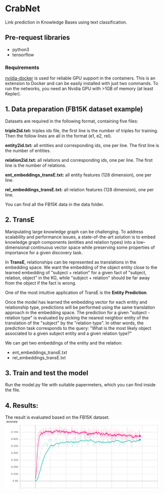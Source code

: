 # CrabNet
Link prediction in Knowledge Bases using text classification.

## Pre-request libraries
- python3
- tensorflow

### Requirements
[nvidia-docker](https://github.com/NVIDIA/nvidia-docker#quick-start) is used for reliable GPU support in the containers. This is an extension to Docker and can be easily installed with just two commands.
To run the networks, you need an Nvidia GPU with >1GB of memory (at least Kepler).

## 1. Data preparation (FB15K dataset example)
Datasets are required in the following format, containing five files:

**triple2id.txt:** triples ids file, the first line is the number of triples for training. Then the follow lines are all in the format (e1, e2, rel).

**entity2id.txt:** all entities and corresponding ids, one per line. The first line is the number of entities.

**relation2id.txt:** all relations and corresponding ids, one per line. The first line is the number of relations.

**ent_embeddings_transE.txt:** all entity features (128 dimension), one per line.

**rel_embeddings_transE.txt:** all relation features (128 dimension), one per line.

You can find all the FB15K data in the data folder.
## 2. TransE
Manipulating large knowledge graph can be challenging. To address scalability and performance issues, a state-of-the-art solution is to embed knowledge graph components (entities and relation types) into a low-dimensional continuous vector space while preserving some properties of importance for a given discovery task.

In **TransE**, relationships can be represented as translations in the embedding space. We want the embedding of the object entity close to the learned embedding of "subject + relation" for a given fact of "subject, relation, object" in the KG, while "subject + relation" should be far away from the object if the fact is wrong.

One of the most intuitive application of TransE is the **Entity Prediction**.

Once the model has learned the embedding vector for each entity and relationship type, predictions will be performed using the same translation approach in the embedding space. The prediction for a given "subject - relation type" is evaluated by picking the nearest neighbor entity of the translation of the "subject" by the "relation type". In other words, the prediction task corresponds to the query: "What is the most likely object associated to a given subject entity and a given relation type?"

We can get two embeddings of the entity and the relation:
* ent_embeddings_transE.txt
* rel_embeddings_transE.txt
 

## 3. Train and test the model
Run the model.py file with suitable papermeters, which you can find inside the file.

## 4. Results:
The result is evaluated based on the FB15K dataset.
![image](results/sgd_l2.png) 

